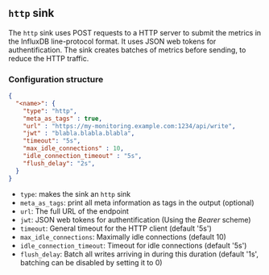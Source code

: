 ## `http` sink

The `http` sink uses POST requests to a HTTP server to submit the metrics in the InfluxDB line-protocol format. It uses JSON web tokens for authentification. The sink creates batches of metrics before sending, to reduce the HTTP traffic.

### Configuration structure

```json
{
  "<name>": {
    "type": "http",
    "meta_as_tags" : true,
    "url" : "https://my-monitoring.example.com:1234/api/write",
    "jwt" : "blabla.blabla.blabla",
    "timeout": "5s",
    "max_idle_connections" : 10,
    "idle_connection_timeout" : "5s",
    "flush_delay": "2s",
  }
}
```

- `type`: makes the sink an `http` sink
- `meta_as_tags`: print all meta information as tags in the output (optional)
- `url`: The full URL of the endpoint
- `jwt`: JSON web tokens for authentification (Using the *Bearer* scheme)
- `timeout`: General timeout for the HTTP client (default '5s')
- `max_idle_connections`: Maximally idle connections (default 10)
- `idle_connection_timeout`: Timeout for idle connections (default '5s')
- `flush_delay`: Batch all writes arriving in during this duration (default '1s', batching can be disabled by setting it to 0)
